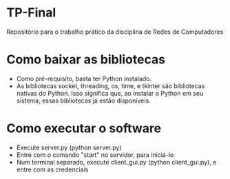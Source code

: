 # TP-Final
 Repositório para o trabalho prático da disciplina de Redes de Computadores


# Como baixar as bibliotecas
 - Como pré-requisito, basta ter Python instalado.
 - As bibliotecas socket, threading, os, time, e tkinter são bibliotecas nativas do Python. Isso significa que, ao instalar o Python em seu sistema, essas bibliotecas já estão disponíveis.

# Como executar o software
 - Execute server.py (python server.py)
 - Entre com o comando "start" no servidor, para iniciá-lo
 - Num terminal separado, execute client_gui.py (python client_gui.py), e entre com as credenciais
